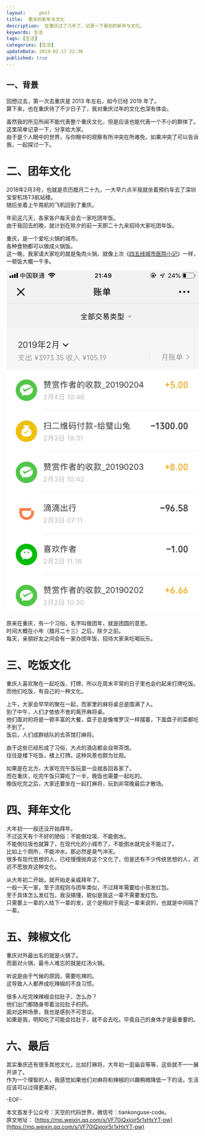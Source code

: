 ```yaml
---   
layout:     post  
title:  重庆的新年与文化
description:  在重庆过了几年了，记录一下看到的新年与文化。  
keywords: 生活  
tags: [生活]    
categories: [生活]  
updateData: 2019-02-17 22:38  
published: true 
---  
```



## 一、背景


回想过去，第一次去重庆是 2013 年左右，如今已经 2019 年了。  
算下来，也在重庆待了不少日子了，我对重庆过年的文化也深有体会。  


虽然我的所见所闻不能代表整个重庆文化，但是应该也能代表一个不小的群体了。  
这里简单记录一下，分享给大家。  
由于是个人眼中的世界，与你眼中的观察有所冲突在所难免，如果冲突了可以告诉我，一起探讨一下。  


# 二、团年文化

2018年2月3号，也就是农历腊月二十九，一大早六点半我就坐着预约车去了深圳宝安机场T3航站楼。  
随后坐着上午南航的飞机回到了重庆。  


年前这几天，各家各户每天会去一家吃团年饭。  
由于我回去的晚，就计划在除夕的前一天即二十九来招待大家吃团年饭。  


重庆，是一个爱吃火锅的城市。  
各种食物都可以做成火锅饭。  
这一晚，我家请大家吃的就是兔肉火锅，就像上次《[四五线城市医院小记](https://mp.weixin.qq.com/s/LjjdZx576yxjZm9Z-dpqKw)》一样，一顿饭大概一千多。  


![](/images/2019/02/20190217232002.png)  


原来在重庆，有一个习俗，名字叫做团年，就是团圆的意思。  
时间大概在小年（腊月二十三）之后，除夕之前。  
每天，亲朋好友之间会有一家办团年饭，招待大家来吃喝玩乐。  


# 三、吃饭文化  


重庆人喜欢聚在一起吃饭、打牌，所以在周末平常的日子里也会约起来打牌吃饭。   
而他们吃饭，有自己的一种文化。  


上午，大家会早早的聚在一起，而家里的麻将桌总是围满了人。  
到了中午，人们才依依不舍的离开麻将桌。  
他们面对的将是一顿丰富的大餐，盘子总是像堆罗汉一样摆着，下面盘子的菜都吃不到了。  
饭后，人们成群结队的去茶馆打麻将。  


由于这些已经形成了习俗，大点的酒店都会自带茶馆。  
往往是楼下吃饭，楼上打牌。这种风景也颇为壮观。  


如果是在北方，大家吃完午饭玩耍一会就各回各家了。  
而在重庆，吃完午饭只算吃了一半，晚饭也需要一起吃的。  
晚饭吃完之后，大家还要坐在一起打麻将，玩到非常晚最后才散场。  


# 四、拜年文化  


大年初一一般还没开始拜年。  
不过这天有个不好的陋俗：不能倒垃圾、不能倒水。  
不能倒垃圾也就算了，在现代化的小城市了，不能倒水就完全不能过了。  
比如上个厕所，不能冲水，那必然是臭气冲天。  
很多有现代思想的人，已经慢慢抛弃这个文化了，但是还有不少传统思想的人，迟迟不愿放弃这种文化。  


从大年初二开始，就开始走亲戚拜年了。  
一般一天一家，至于流程则与团年类似，不过拜年需要给小孩发红包。  
至于具体怎么发红包，我没搞懂，貌似是我这一辈不需要发红包。  
只需要上一辈的人给下一辈的发，这个是相对于我这一辈来说的，也就是中间隔了一辈。  



# 五、辣椒文化  


重庆对外最出名的就是火锅了。  
而面对火锅，最令人难忘的就是红汤火锅。  


听说是由于气候的原因，需要吃辣的。  
这导致人人都养成吃辣椒的不良习惯。  


很多人吃完辣辣椒会拉肚子，怎么办？  
他们出门都随身带着治拉肚子的药。  
面对这种场景，我也是感到不可思议。  
如果是我，明知吃了可能会拉肚子，就不会去吃。毕竟自己的身体才是最重要的。  



# 六、最后  


其实重庆还有很多其他文化，比如打麻将，大年初一逛庙会等等，这些就不一一展开讲了。  
作为一个理智的人，我感觉如果他们对麻将和辣椒的兴趣稍微降低一下的话，生活应该可以过得更美好。  


-EOF-  


本文首发于公众号：天空的代码世界，微信号：tiankonguse-code。  
原文地址： [https://mp.weixin.qq.com/s/VF70iQxioir5r1xHxYT-pw](https://mp.weixin.qq.com/s/VF70iQxioir5r1xHxYT-pw)  
  
